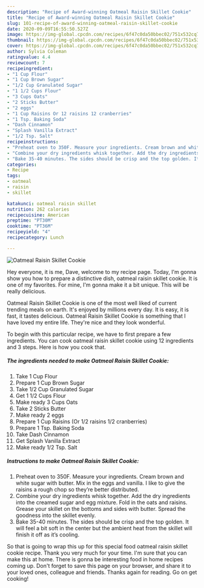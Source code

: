 ```yaml
---
description: "Recipe of Award-winning Oatmeal Raisin Skillet Cookie"
title: "Recipe of Award-winning Oatmeal Raisin Skillet Cookie"
slug: 101-recipe-of-award-winning-oatmeal-raisin-skillet-cookie
date: 2020-09-09T16:55:50.527Z
image: https://img-global.cpcdn.com/recipes/6f47c0da50bbec02/751x532cq70/oatmeal-raisin-skillet-cookie-recipe-main-photo.jpg
thumbnail: https://img-global.cpcdn.com/recipes/6f47c0da50bbec02/751x532cq70/oatmeal-raisin-skillet-cookie-recipe-main-photo.jpg
cover: https://img-global.cpcdn.com/recipes/6f47c0da50bbec02/751x532cq70/oatmeal-raisin-skillet-cookie-recipe-main-photo.jpg
author: Sylvia Coleman
ratingvalue: 4.4
reviewcount: 7
recipeingredient:
- "1 Cup Flour"
- "1 Cup Brown Sugar"
- "1/2 Cup Granulated Sugar"
- "1 1/2 Cups Flour"
- "3 Cups Oats"
- "2 Sticks Butter"
- "2 eggs"
- "1 Cup Raisins Or 12 raisins 12 cranberries"
- "1 Tsp. Baking Soda"
- "Dash Cinnamon"
- "Splash Vanilla Extract"
- "1/2 Tsp. Salt"
recipeinstructions:
- "Preheat oven to 350F. Measure your ingredients. Cream brown and white sugar with butter. Mix in the eggs and vanilla. I like to give the raisins a rough chop so they’re better distributed."
- "Combine your dry ingredients whisk together. Add the dry ingredients into the creamed sugar and egg mixture. Fold in the oats and raisins. Grease your skillet on the bottoms and sides with butter. Spread the goodness into the skillet evenly."
- "Bake 35-40 minutes. The sides should be crisp and the top golden. It will feel a bit soft in the center but the ambient heat from the skillet will finish it off as it’s cooling."
categories:
- Recipe
tags:
- oatmeal
- raisin
- skillet

katakunci: oatmeal raisin skillet 
nutrition: 262 calories
recipecuisine: American
preptime: "PT30M"
cooktime: "PT36M"
recipeyield: "4"
recipecategory: Lunch

---
```



![Oatmeal Raisin Skillet Cookie](https://img-global.cpcdn.com/recipes/6f47c0da50bbec02/751x532cq70/oatmeal-raisin-skillet-cookie-recipe-main-photo.jpg)

Hey everyone, it is me, Dave, welcome to my recipe page. Today, I'm gonna show you how to prepare a distinctive dish, oatmeal raisin skillet cookie. It is one of my favorites. For mine, I'm gonna make it a bit unique. This will be really delicious.



Oatmeal Raisin Skillet Cookie is one of the most well liked of current trending meals on earth. It's enjoyed by millions every day. It is easy, it is fast, it tastes delicious. Oatmeal Raisin Skillet Cookie is something that I have loved my entire life. They're nice and they look wonderful.


To begin with this particular recipe, we have to first prepare a few ingredients. You can cook oatmeal raisin skillet cookie using 12 ingredients and 3 steps. Here is how you cook that.

<!--inarticleads1-->

##### The ingredients needed to make Oatmeal Raisin Skillet Cookie:

1. Take 1 Cup Flour
1. Prepare 1 Cup Brown Sugar
1. Take 1/2 Cup Granulated Sugar
1. Get 1 1/2 Cups Flour
1. Make ready 3 Cups Oats
1. Take 2 Sticks Butter
1. Make ready 2 eggs
1. Prepare 1 Cup Raisins (Or 1/2 raisins 1/2 cranberries)
1. Prepare 1 Tsp. Baking Soda
1. Take Dash Cinnamon
1. Get Splash Vanilla Extract
1. Make ready 1/2 Tsp. Salt




<!--inarticleads2-->

##### Instructions to make Oatmeal Raisin Skillet Cookie:

1. Preheat oven to 350F. Measure your ingredients. Cream brown and white sugar with butter. Mix in the eggs and vanilla. I like to give the raisins a rough chop so they’re better distributed.
1. Combine your dry ingredients whisk together. Add the dry ingredients into the creamed sugar and egg mixture. Fold in the oats and raisins. Grease your skillet on the bottoms and sides with butter. Spread the goodness into the skillet evenly.
1. Bake 35-40 minutes. The sides should be crisp and the top golden. It will feel a bit soft in the center but the ambient heat from the skillet will finish it off as it’s cooling.




So that is going to wrap this up for this special food oatmeal raisin skillet cookie recipe. Thank you very much for your time. I'm sure that you can make this at home. There is gonna be interesting food in home recipes coming up. Don't forget to save this page on your browser, and share it to your loved ones, colleague and friends. Thanks again for reading. Go on get cooking!

